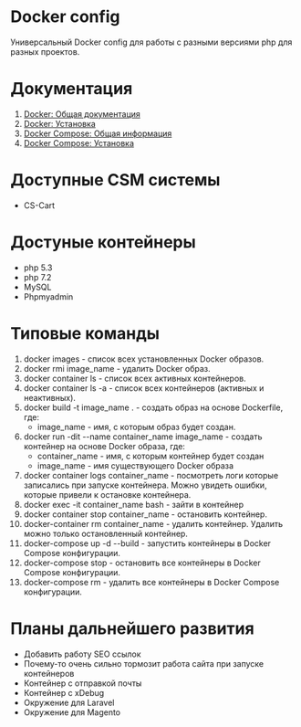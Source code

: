# Docker config
Универсальный Docker config для работы с разными версиями php для разных проектов.

# Документация
1. [Docker: Общая документация](https://docs.docker.com/)
2. [Docker: Установка](https://docs.docker.com/install/)
3. [Docker Compose: Общая информация](https://docs.docker.com/compose/overview/)
4. [Docker Compose: Установка](https://docs.docker.com/compose/install/)

# Доступные CSM системы
  - CS-Cart

# Достуные контейнеры
 - php 5.3
 - php 7.2
 - MySQL
 - Phpmyadmin
 
# Типовые команды
1. docker images - список всех установленных Docker образов.
1. docker rmi image_name - удалить Docker образ.
1. docker container ls - список всех активных контейнеров.
1. docker container ls -a - список всех контейнеров (активных и неактивных).
1. docker build -t image_name . - создать образ на основе Dockerfile, где: 
   - image_name - имя, с которым образ будет создан.
1. docker run -dit --name container_name image_name - создать контейнер на основе Docker образа, где:
   - container_name - имя, с которым контейнер будет создан
   - image_name - имя существующего Docker образа
1. docker container logs container_name - посмотреть логи которые записались при запуске контейнера. Можно увидеть ошибки, которые привели к остановке контейнера.
1. docker exec -it container_name bash - зайти в контейнер
1. docker container stop container_name - остановить контейнер.
1. docker-container rm container_name - удалить контейнер. Удалить можно только остановленный контейнер.
1. docker-compose up -d --build - запустить контейнеры в Docker Compose конфигурации.
1. docker-compose stop - остановить все контейнеры в Docker Compose конфигурации.
1. docker-compose rm - удалить все контейнеры в Docker Compose конфигурации.

# Планы дальнейшего развития
 - Добавить работу SEO ссылок
 - Почему-то очень сильно тормозит работа сайта при запуске контейнеров
 - Контейнер с отправкой почты
 - Контейнер с xDebug
 - Окружение для Laravel
 - Окружение для Magento
